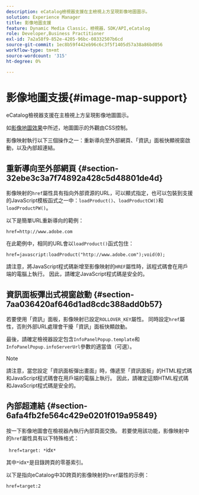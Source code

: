 ```yaml
---
description: eCatalog檢視器支援在主檢視上方呈現影像地圖圖示。
solution: Experience Manager
title: 影像地圖支援
feature: Dynamic Media Classic，檢視器，SDK/API,eCatalog
role: Developer,Business Practitioner
exl-id: 7a2a58f9-852e-4205-96bc-08332507b6cd
source-git-commit: 1ec8b59f442eb96c6c3f5f1405d57a38a86bd056
workflow-type: tm+mt
source-wordcount: '315'
ht-degree: 0%

---
```


# 影像地圖支援{#image-map-support}

eCatalog檢視器支援在主檢視上方呈現影像地圖圖示。

如[影像地圖效果](../../c-html5-s7-aem-asset-viewers/c-html5-20-ecatalog-viewer-about/c-html5-20-ecatalog-viewer-customizingviewer/r-html5-ecatalog-viewer-20-customize-imagemapeffect.md#reference-261df27d1ed145c882b26b88e33a0289)中所述，地圖圖示的外觀由CSS控制。

影像映射執行以下三個操作之一：重新導向至外部網頁、「資訊」面板快顯視窗啟動，以及內部超連結。

## 重新導向至外部網頁 {#section-32ebe3c3a7f74892a428c5d48801de4d}

影像映射的`href`屬性具有指向外部資源的URL，可以顯式指定，也可以包裝到支援的JavaScript模板函式之一中：`loadProduct()`、`loadProductCW()`和`loadProductPW()`。

以下是簡單URL重新導向的範例：

`href=http://www.adobe.com`

在此範例中，相同的URL會以`loadProduct()`函式包住：

`href=javascript:loadProduct("http://www.adobe.com");void(0);`

請注意，將JavaScript程式碼新增至影像映射的`HREF`屬性時，該程式碼會在用戶端的電腦上執行。 因此，請確定JavaScript程式碼是安全的。

## 資訊面板彈出式視窗啟動 {#section-7aa036420af646d1ad8cdc388add0b57}

若要使用「資訊」面板，影像映射已設定`ROLLOVER_KEY`屬性。 同時設定`href`屬性，否則外部URL處理會干擾「資訊」面板快顯啟動。

最後，請確定檢視器設定包含`InfoPanelPopup.template`和`InfoPanelPopup.infoServerUrl`參數的適當值（可選）。

>[!NOTE]
>
>請注意，當您設定「資訊面板彈出畫面」時，傳遞至「資訊面板」的HTML程式碼和JavaScript程式碼會在用戶端的電腦上執行。 因此，請確定這類HTML程式碼和JavaScript程式碼是安全的。

## 內部超連結 {#section-6afa4fb2fe564c429e0201f019a95849}

按一下影像地圖會在檢視器內執行內部頁面交換。 若要使用該功能，影像映射中的`href`屬性具有以下特殊格式：

` href=target: *`idx`*`

其中`*`idx`*`是目錄跨頁的零基索引。

以下是指向eCatalog中3D跨頁的影像映射的`href`屬性的示例：

`href=target:2`
